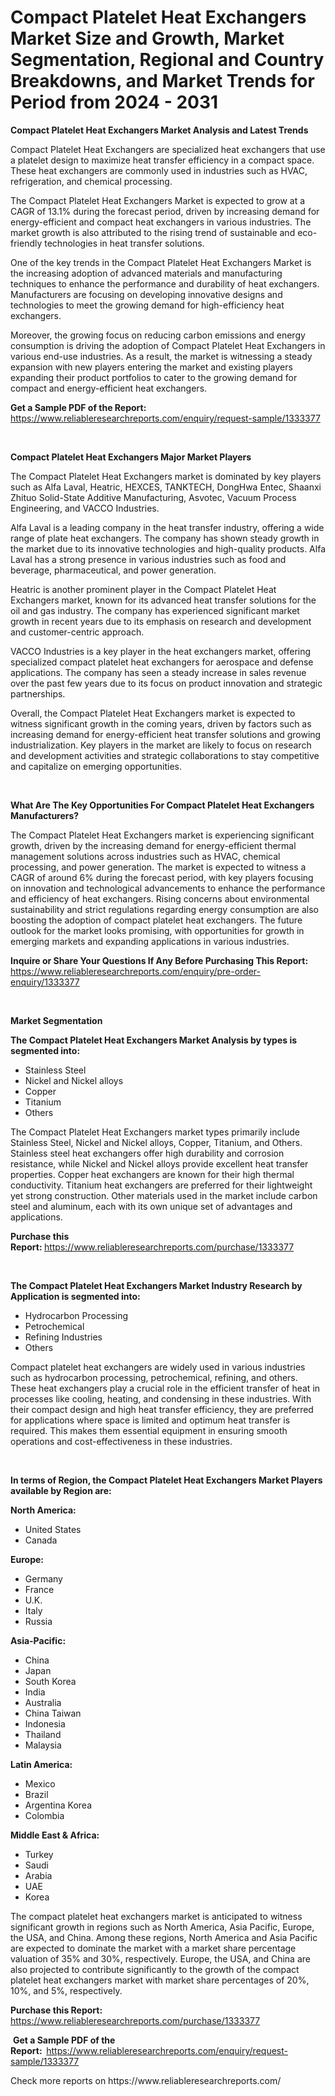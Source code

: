 <p><h1>Compact Platelet Heat Exchangers Market Size and Growth, Market Segmentation, Regional and Country Breakdowns, and Market Trends for Period from 2024 -  2031</h1></p><p><strong>Compact Platelet Heat Exchangers Market Analysis and Latest Trends</strong></p>
<p><p>Compact Platelet Heat Exchangers are specialized heat exchangers that use a platelet design to maximize heat transfer efficiency in a compact space. These heat exchangers are commonly used in industries such as HVAC, refrigeration, and chemical processing.</p><p>The Compact Platelet Heat Exchangers Market is expected to grow at a CAGR of 13.1% during the forecast period, driven by increasing demand for energy-efficient and compact heat exchangers in various industries. The market growth is also attributed to the rising trend of sustainable and eco-friendly technologies in heat transfer solutions.</p><p>One of the key trends in the Compact Platelet Heat Exchangers Market is the increasing adoption of advanced materials and manufacturing techniques to enhance the performance and durability of heat exchangers. Manufacturers are focusing on developing innovative designs and technologies to meet the growing demand for high-efficiency heat exchangers.</p><p>Moreover, the growing focus on reducing carbon emissions and energy consumption is driving the adoption of Compact Platelet Heat Exchangers in various end-use industries. As a result, the market is witnessing a steady expansion with new players entering the market and existing players expanding their product portfolios to cater to the growing demand for compact and energy-efficient heat exchangers.</p></p>
<p><strong>Get a Sample PDF of the Report:&nbsp;</strong> <a href="https://www.reliableresearchreports.com/enquiry/request-sample/1333377">https://www.reliableresearchreports.com/enquiry/request-sample/1333377</a></p>
<p>&nbsp;</p>
<p><strong>Compact Platelet Heat Exchangers Major Market Players</strong></p>
<p><p>The Compact Platelet Heat Exchangers market is dominated by key players such as Alfa Laval, Heatric, HEXCES, TANKTECH, DongHwa Entec, Shaanxi Zhituo Solid-State Additive Manufacturing, Asvotec, Vacuum Process Engineering, and VACCO Industries. </p><p>Alfa Laval is a leading company in the heat transfer industry, offering a wide range of plate heat exchangers. The company has shown steady growth in the market due to its innovative technologies and high-quality products. Alfa Laval has a strong presence in various industries such as food and beverage, pharmaceutical, and power generation.</p><p>Heatric is another prominent player in the Compact Platelet Heat Exchangers market, known for its advanced heat transfer solutions for the oil and gas industry. The company has experienced significant market growth in recent years due to its emphasis on research and development and customer-centric approach.</p><p>VACCO Industries is a key player in the heat exchangers market, offering specialized compact platelet heat exchangers for aerospace and defense applications. The company has seen a steady increase in sales revenue over the past few years due to its focus on product innovation and strategic partnerships.</p><p>Overall, the Compact Platelet Heat Exchangers market is expected to witness significant growth in the coming years, driven by factors such as increasing demand for energy-efficient heat transfer solutions and growing industrialization. Key players in the market are likely to focus on research and development activities and strategic collaborations to stay competitive and capitalize on emerging opportunities.</p></p>
<p>&nbsp;</p>
<p><strong>What Are The Key Opportunities For Compact Platelet Heat Exchangers Manufacturers?</strong></p>
<p><p>The Compact Platelet Heat Exchangers market is experiencing significant growth, driven by the increasing demand for energy-efficient thermal management solutions across industries such as HVAC, chemical processing, and power generation. The market is expected to witness a CAGR of around 6% during the forecast period, with key players focusing on innovation and technological advancements to enhance the performance and efficiency of heat exchangers. Rising concerns about environmental sustainability and strict regulations regarding energy consumption are also boosting the adoption of compact platelet heat exchangers. The future outlook for the market looks promising, with opportunities for growth in emerging markets and expanding applications in various industries.</p></p>
<p><strong>Inquire or Share Your Questions If Any Before Purchasing This Report:</strong> <a href="https://www.reliableresearchreports.com/enquiry/pre-order-enquiry/1333377">https://www.reliableresearchreports.com/enquiry/pre-order-enquiry/1333377</a></p>
<p>&nbsp;</p>
<p><strong>Market Segmentation</strong></p>
<p><strong>The Compact Platelet Heat Exchangers Market Analysis by types is segmented into:</strong></p>
<p><ul><li>Stainless Steel</li><li>Nickel and Nickel alloys</li><li>Copper</li><li>Titanium</li><li>Others</li></ul></p>
<p><p>The Compact Platelet Heat Exchangers market types primarily include Stainless Steel, Nickel and Nickel alloys, Copper, Titanium, and Others. Stainless steel heat exchangers offer high durability and corrosion resistance, while Nickel and Nickel alloys provide excellent heat transfer properties. Copper heat exchangers are known for their high thermal conductivity. Titanium heat exchangers are preferred for their lightweight yet strong construction. Other materials used in the market include carbon steel and aluminum, each with its own unique set of advantages and applications.</p></p>
<p><strong>Purchase this Report:&nbsp;</strong><a href="https://www.reliableresearchreports.com/purchase/1333377">https://www.reliableresearchreports.com/purchase/1333377</a></p>
<p>&nbsp;</p>
<p><strong>The Compact Platelet Heat Exchangers Market Industry Research by Application is segmented into:</strong></p>
<p><ul><li>Hydrocarbon Processing</li><li>Petrochemical</li><li>Refining Industries</li><li>Others</li></ul></p>
<p><p>Compact platelet heat exchangers are widely used in various industries such as hydrocarbon processing, petrochemical, refining, and others. These heat exchangers play a crucial role in the efficient transfer of heat in processes like cooling, heating, and condensing in these industries. With their compact design and high heat transfer efficiency, they are preferred for applications where space is limited and optimum heat transfer is required. This makes them essential equipment in ensuring smooth operations and cost-effectiveness in these industries.</p></p>
<p>&nbsp;</p>
<p><strong>In terms of Region, the Compact Platelet Heat Exchangers Market Players available by Region are:</strong></p>
<p>
    <p> <strong> North America: </strong>
        <ul>
            <li>United States</li>
            <li>Canada</li>
        </ul>
        </p> 
    <p> <strong> Europe: </strong>
        <ul>
            <li>Germany</li>
            <li>France</li>
            <li>U.K.</li>
            <li>Italy</li>
            <li>Russia</li>
        </ul>
        </p> 
    <p> <strong> Asia-Pacific: </strong>
        <ul>
            <li>China</li>
            <li>Japan</li>
            <li>South Korea</li>
            <li>India</li>
            <li>Australia</li>
            <li>China Taiwan</li>
            <li>Indonesia</li>
            <li>Thailand</li>
            <li>Malaysia</li>
        </ul>
        </p> 
    <p> <strong> Latin America: </strong>
        <ul>
            <li>Mexico</li>
            <li>Brazil</li>
            <li>Argentina Korea</li>
            <li>Colombia</li>
        </ul>
        </p> 
    <p> <strong> Middle East & Africa: </strong>
        <ul>
            <li>Turkey</li>
            <li>Saudi</li>
            <li>Arabia</li>
            <li>UAE</li>
            <li>Korea</li>
        </ul>
    </p>
    </p>
<p><p>The compact platelet heat exchangers market is anticipated to witness significant growth in regions such as North America, Asia Pacific, Europe, the USA, and China. Among these regions, North America and Asia Pacific are expected to dominate the market with a market share percentage valuation of 35% and 30%, respectively. Europe, the USA, and China are also projected to contribute significantly to the growth of the compact platelet heat exchangers market with market share percentages of 20%, 10%, and 5%, respectively.</p></p>
<p><strong>Purchase this Report: </strong><a href="https://www.reliableresearchreports.com/purchase/1333377">https://www.reliableresearchreports.com/purchase/1333377</a></p>
<p>&nbsp;<strong>Get a Sample PDF of the Report:&nbsp;&nbsp;</strong><a href="https://www.reliableresearchreports.com/enquiry/request-sample/1333377">https://www.reliableresearchreports.com/enquiry/request-sample/1333377</a></p>
<p><strong></strong></p>
<p>Check more reports on https://www.reliableresearchreports.com/</p>